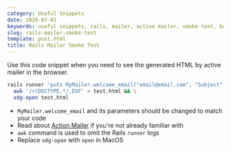 ```yaml
---
category: Useful Snippets
date: 2020-07-01
keywords: useful snippets, rails, mailer, active mailer, smoke test, bash
slug: rails-mailer-smoke-test
template: post.html
title: Rails Mailer Smoke Test
---
```


Use this code snippet when you need to see the generated HTML by active mailer in the browser.

<!--more-->

```bash
rails runner 'puts MyMailer.welcome_email("email@email.com", "Subject").body.to_s' | \
  awk '/<!DOCTYPE.*/,EOF' > test.html && \
  xdg-open test.html
```

* `MyMailer.welcome_email` and its parameters should be changed to match your code
* Read about [Action Mailer](https://guides.rubyonrails.org/action_mailer_basics.html#walkthrough-to-generating-a-mailer) if you're not already familiar with
* `awk` command is used to omit the Rails `runner` logs
* Replace `xdg-open` with `open` in MacOS
